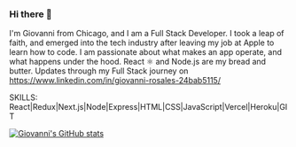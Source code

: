 ### Hi there 👋

I'm Giovanni from Chicago, and I am a Full Stack Developer. I took a leap of faith, and emerged into the tech industry after leaving my job at Apple to learn how to code. I am passionate about what makes an app operate, and what happens under the hood. React ⚛️ and Node.js are my bread and butter. Updates through my Full Stack journey on https://www.linkedin.com/in/giovanni-rosales-24bab5115/

SKILLS:
    React|Redux|Next.js|Node|Express|HTML|CSS|JavaScript|Vercel|Heroku|GIT

[![Giovanni's GitHub stats](https://github-readme-stats.vercel.app/api?username=r-gio28)](https://github.com/r-gio28/github-readme-stats)
